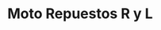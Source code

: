 ---
title: "Moto Repuestos R y L"
url: /antigua-guatemala/moto-repuestos-r-y-l/
shop: motocicleta
---